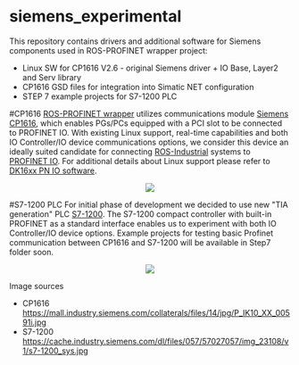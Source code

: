 # siemens_experimental

This repository contains drivers and additional software for Siemens components used in ROS-PROFINET wrapper project:  
 
 - Linux SW for CP1616 V2.6 - original Siemens driver + IO Base, Layer2 and Serv library
 - CP1616 GSD files for integration into Simatic NET configuration
 - STEP 7 example projects for S7-1200 PLC

#CP1616 
[ROS-PROFINET wrapper][] utilizes communications module [Siemens CP1616][], which enables PGs/PCs equipped with a PCI slot to be connected to PROFINET IO. With existing Linux support, real-time capabilities and both IO Controller/IO device communications options, we consider this device an ideally suited candidate for connecting [ROS-Industrial][] systems to [PROFINET IO][]. For additional details about Linux support please refer to [DK16xx PN IO software][]. 
<p align="center">
<img src="https://github.com/durovsky/siemens_experimental/blob/master/rep/cp1616.jpeg" />
</p>

#S7-1200 PLC
For initial phase of development we decided to use new "TIA generation" PLC [S7-1200][]. The S7-1200 compact controller with built-in PROFINET as a standard interface enables us to experiment with both IO Controller/IO device options. Example projects for testing basic Profinet communication between CP1616 and S7-1200 will be available in Step7 folder soon.

<p align="center">
<img src="https://github.com/durovsky/siemens_experimental/blob/master/rep/s7-1200_sys.jpg" />
</p>

Image sources
- CP1616  https://mall.industry.siemens.com/collaterals/files/14/jpg/P_IK10_XX_00591i.jpg
- S7-1200 https://cache.industry.siemens.com/dl/files/057/57027057/img_23108/v1/s7-1200_sys.jpg

[ROS-PROFINET wrapper]: https://github.com/ros-industrial/ros_profinet_experimental
[ROS-Industrial]: http://www.ros.org/wiki/Industrial
[Siemens CP1616]: http://w3.siemens.com/mcms/industrial-communication/en/ie/system-interfacing/system-interfacing-pg-pc/cp1616/pages/cp1616.aspx
[S7-1200]: http://w3.siemens.com/mcms/programmable-logic-controller/en/basic-controller/s7-1200/pages/default.aspx
[DK16xx PN IO software]: http://w3.siemens.com/mcms/industrial-communication/en/ie/system-interfacing/system-interfacing-pg-pc/development-kit-dk16xx/Documents/PROFINET_DK_16xx_PN_IO_en_Web_mit_KF.pdf
[PROFINET IO]: http://us.profinet.com/technology/profinet/
